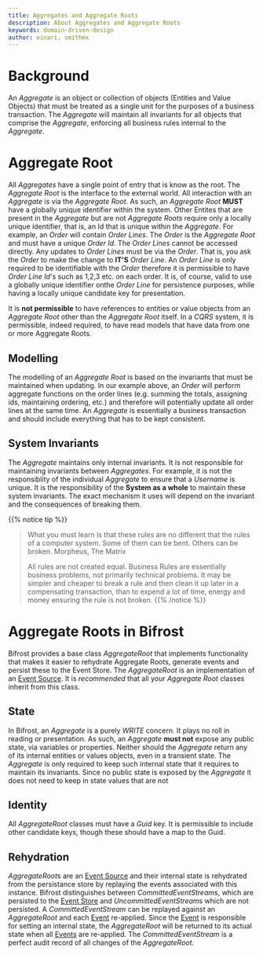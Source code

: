 ```yaml
---
title: Aggregates and Aggregate Roots
description: About Aggregates and Aggregate Roots
keywords: domain-driven-design
author: einari, smithmx
---
```


# Background

An *Aggregate* is an object or collection of objects (Entities and Value Objects) that must be treated as a single unit for the
purposes of a business transaction. The *Aggregate* will maintain all invariants for all objects that comprise the *Aggregate*,
enforcing all business rules internal to the *Aggregate*.

# Aggregate Root 

All *Aggregates* have a single point of entry that is know as the root.  The *Aggregate Root* is the interface to the external world.
All interaction with an *Aggregate* is via the *Aggregate Root*.  As such, an *Aggregate Root* **MUST** have a globally unique identifier
within the system.  Other Entites that are present in the *Aggregate* but are not *Aggregate Roots* require only a locally unique
identifier, that is, an Id that is unique within the *Aggregate*.  For example, an *Order* will contain *Order Lines*.  The *Order* is
the *Aggregate Root* and must have a unique *Order Id*.  The *Order Lines* cannot be accessed directly.  Any updates to *Order Lines*
must be via the *Order*.  That is, you ask the *Order* to make the change to **IT'S** *Order Line*.  An *Order Line* is only required to
be identifiable with the *Order* therefore it is permissible to have *Order Line Id*'s such as 1,2,3 etc. on each order.  It is, of
course, valid to use a globally unique identifier onthe *Order Line* for persistence purposes, while having a locally unique candidate
key for presentation.

It is **not permissible** to have references to entities or value objects from an *Aggregate Root* other than the *Aggregate Root*
itself.  In a *CQRS* system, it is permissible, indeed required, to have read models that have data from one or more Aggregate Roots.

## Modelling

The modelling of an *Aggregate Root* is based on the invariants that must be maintained when updating.  In our example above, an *Order*
will perform aggregate functions on the order lines (e.g. summing the totals, assigning ids, maintaining ordering, etc.) and therefore will
potentially update all order lines at the same time.  An *Aggregate* is essentially a business transaction and should include everything that has
to be kept consistent.

## System Invariants

The *Aggregate* maintains only internal invariants.  It is not responsible for maintaining invariants between *Aggregates*.  For example, it
is not the responsiblity of the individual *Aggregate* to ensure that a *Username* is unique.  It is the responsibility of the **System as a whole**
to maintain these system invariants.  The exact mechanism it uses will depend on the invariant and the consequences of breaking them.

{{% notice tip %}}  
> What you must learn is that these rules are no different that the rules of a computer system. Some of them can be bent. Others can be broken.
> Morpheus, The Matrix
>
> All rules are not created equal.  Business Rules are essentially business problems, not primarily technical problems.  It may be simpler and cheaper
> to break a rule and then clean it up later in a compensating transaction, than to expend a lot of time, energy and money ensuring the rule is not broken.
{{% /notice %}}  

# Aggregate Roots in Bifrost

Bifrost provides a base class *AggregateRoot* that implements functionality that makes it easier to rehydrate Aggregate Roots, generate events and persist these
to the Event Store.  The *AggregateRoot* is an implementation of an [Event Source](./Events/event_sourcing).  It is *recommended* that all your *Aggregate Root*
classes inherit from this class.

## State

In Bifrost, an *Aggregate* is a purely *WRITE* concern.  It plays no roll in reading or presentation.  As such, an *Aggregate* **must not** expose any public
state, via variables or properties.  Neither should the *Aggregate* return any of its internal entities or values objects, even in a transient state.
The *Aggregate* is only required to keep such internal state that it requires to maintain its invariants.  Since no public state is exposed by the *Aggregate*
it does not need to keep in state values that are not

## Identity

All *AggregateRoot* classes must have a *Guid* key.  It is permissible to include other candidate keys, though these should have a map to the Guid.

## Rehydration

*AggregateRoot*s are an [Event Source](./Events/event_sourcing.md) and their internal state is rehydrated from the persistance store by replaying the events associated
with this instance.  Bifrost distinguishes between *CommittedEventStream*s, which are persisted to the [Event Store](./Events/event_store.md) and *UncommittedEventStream*s
which are not persisted.  A *CommittedEventStream* can be replayed against an *AggregateRoot* and each [Event](./Events/introduction.md) re-applied.  Since the [Event](./Events/introduction.md)
is responsible for setting an internal state, the *AggregateRoot* will be returned to its actual state when all [Events](./Events/introduction.md) are re-applied.  The
*CommittedEventStream* is a perfect audit record of all changes of the *AggregateRoot*.





